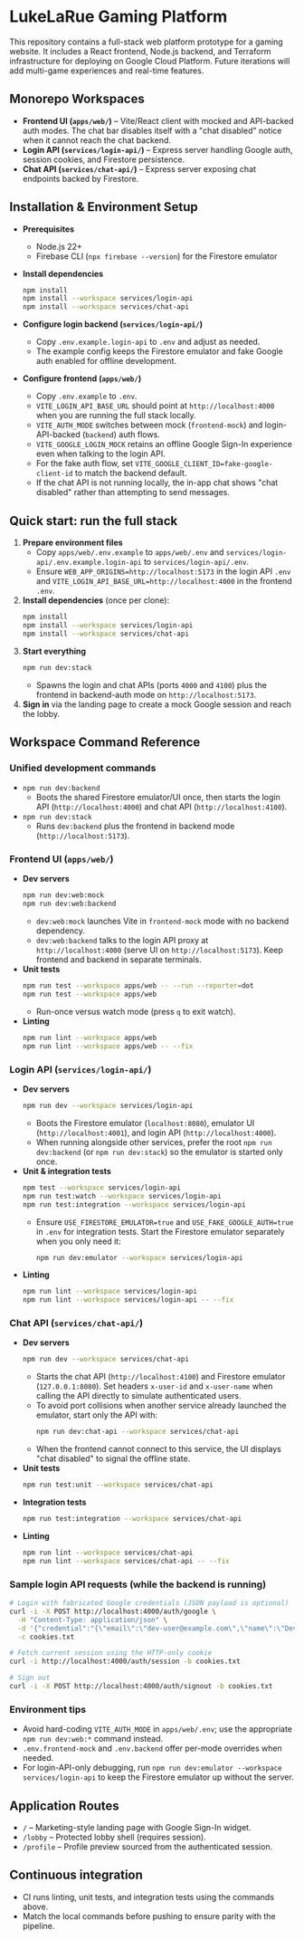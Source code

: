 # LukeLaRue Gaming Platform

This repository contains a full-stack web platform prototype for a gaming website. It includes a React frontend, Node.js backend, and Terraform infrastructure for deploying on Google Cloud Platform. Future iterations will add multi-game experiences and real-time features.

## Monorepo Workspaces

- **Frontend UI (`apps/web/`)** – Vite/React client with mocked and API-backed auth modes. The chat bar disables itself with a "chat disabled" notice when it cannot reach the chat backend.
- **Login API (`services/login-api/`)** – Express server handling Google auth, session cookies, and Firestore persistence.
- **Chat API (`services/chat-api/`)** – Express server exposing chat endpoints backed by Firestore.

## Installation & Environment Setup

- **Prerequisites**
  - Node.js 22+
  - Firebase CLI (`npx firebase --version`) for the Firestore emulator

- **Install dependencies**
  ```bash
  npm install
  npm install --workspace services/login-api
  npm install --workspace services/chat-api
  ```

- **Configure login backend (`services/login-api/`)**
  - Copy `.env.example.login-api` to `.env` and adjust as needed.
  - The example config keeps the Firestore emulator and fake Google auth enabled for offline development.

- **Configure frontend (`apps/web/`)**
  - Copy `.env.example` to `.env`.
  - `VITE_LOGIN_API_BASE_URL` should point at `http://localhost:4000` when you are running the full stack locally.
  - `VITE_AUTH_MODE` switches between mock (`frontend-mock`) and login-API-backed (`backend`) auth flows.
  - `VITE_GOOGLE_LOGIN_MOCK` retains an offline Google Sign-In experience even when talking to the login API.
  - For the fake auth flow, set `VITE_GOOGLE_CLIENT_ID=fake-google-client-id` to match the backend default.
  - If the chat API is not running locally, the in-app chat shows "chat disabled" rather than attempting to send messages.

## Quick start: run the full stack

1. **Prepare environment files**
   - Copy `apps/web/.env.example` to `apps/web/.env` and `services/login-api/.env.example.login-api` to `services/login-api/.env`.
   - Ensure `WEB_APP_ORIGINS=http://localhost:5173` in the login API `.env` and `VITE_LOGIN_API_BASE_URL=http://localhost:4000` in the frontend `.env`.
2. **Install dependencies** (once per clone):
   ```bash
   npm install
   npm install --workspace services/login-api
   npm install --workspace services/chat-api
   ```
3. **Start everything**
   ```bash
   npm run dev:stack
   ```
   - Spawns the login and chat APIs (ports `4000` and `4100`) plus the frontend in backend-auth mode on `http://localhost:5173`.
4. **Sign in** via the landing page to create a mock Google session and reach the lobby.

## Workspace Command Reference

### Unified development commands

- `npm run dev:backend`
  - Boots the shared Firestore emulator/UI once, then starts the login API (`http://localhost:4000`) and chat API (`http://localhost:4100`).
- `npm run dev:stack`
  - Runs `dev:backend` plus the frontend in backend mode (`http://localhost:5173`).

### Frontend UI (`apps/web/`)

- **Dev servers**
  ```bash
  npm run dev:web:mock
  npm run dev:web:backend
  ```
  - `dev:web:mock` launches Vite in `frontend-mock` mode with no backend dependency.
  - `dev:web:backend` talks to the login API proxy at `http://localhost:4000` (serve UI on `http://localhost:5173`). Keep frontend and backend in separate terminals.
- **Unit tests**
  ```bash
  npm run test --workspace apps/web -- --run --reporter=dot
  npm run test --workspace apps/web
  ```
  - Run-once versus watch mode (press `q` to exit watch).
- **Linting**
  ```bash
  npm run lint --workspace apps/web
  npm run lint --workspace apps/web -- --fix
  ```

### Login API (`services/login-api/`)

- **Dev servers**
  ```bash
  npm run dev --workspace services/login-api
  ```
  - Boots the Firestore emulator (`localhost:8080`), emulator UI (`http://localhost:4001`), and login API (`http://localhost:4000`).
  - When running alongside other services, prefer the root `npm run dev:backend` (or `npm run dev:stack`) so the emulator is started only once.
- **Unit & integration tests**
  ```bash
  npm test --workspace services/login-api
  npm run test:watch --workspace services/login-api
  npm run test:integration --workspace services/login-api
  ```
  - Ensure `USE_FIRESTORE_EMULATOR=true` and `USE_FAKE_GOOGLE_AUTH=true` in `.env` for integration tests. Start the Firestore emulator separately when you only need it:
    ```bash
    npm run dev:emulator --workspace services/login-api
    ```
- **Linting**
  ```bash
  npm run lint --workspace services/login-api
  npm run lint --workspace services/login-api -- --fix
  ```

### Chat API (`services/chat-api/`)

- **Dev servers**
  ```bash
  npm run dev --workspace services/chat-api
  ```
  - Starts the chat API (`http://localhost:4100`) and Firestore emulator (`127.0.0.1:8080`). Set headers `x-user-id` and `x-user-name` when calling the API directly to simulate authenticated users.
  - To avoid port collisions when another service already launched the emulator, start only the API with:
    ```bash
    npm run dev:chat-api --workspace services/chat-api
    ```
  - When the frontend cannot connect to this service, the UI displays "chat disabled" to signal the offline state.
- **Unit tests**
  ```bash
  npm run test:unit --workspace services/chat-api
  ```
- **Integration tests**
  ```bash
  npm run test:integration --workspace services/chat-api
  ```
- **Linting**
  ```bash
  npm run lint --workspace services/chat-api
  npm run lint --workspace services/chat-api -- --fix
  ```

### Sample login API requests (while the backend is running)

```bash
# Login with fabricated Google credentials (JSON payload is optional)
curl -i -X POST http://localhost:4000/auth/google \
  -H "Content-Type: application/json" \
  -d '{"credential":"{\"email\":\"dev-user@example.com\",\"name\":\"Dev User\"}"}' \
  -c cookies.txt

# Fetch current session using the HTTP-only cookie
curl -i http://localhost:4000/auth/session -b cookies.txt

# Sign out
curl -i -X POST http://localhost:4000/auth/signout -b cookies.txt
```

### Environment tips

- Avoid hard-coding `VITE_AUTH_MODE` in `apps/web/.env`; use the appropriate `npm run dev:web:*` command instead.
- `.env.frontend-mock` and `.env.backend` offer per-mode overrides when needed.
- For login-API-only debugging, run `npm run dev:emulator --workspace services/login-api` to keep the Firestore emulator up without the server.

## Application Routes

- `/` – Marketing-style landing page with Google Sign-In widget.
- `/lobby` – Protected lobby shell (requires session).
- `/profile` – Profile preview sourced from the authenticated session.

## Continuous integration

- CI runs linting, unit tests, and integration tests using the commands above.
- Match the local commands before pushing to ensure parity with the pipeline.
